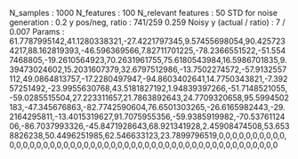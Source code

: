 N_samples                     : 1000
N_features                    : 100
N_relevant features           : 50
STD for noise generation      : 0.2
y pos/neg, ratio              : 741/259 0.259
Noisy y (actual / ratio)      : 7 / 0.007
Params                        : 61.7787995142,41.1280338321,-27.4221797345,9.57455698054,90.4257234217,88.162819393,-46.596369566,7.82711701225,-78.2366551522,-51.5547468805,-19.2610564923,70.2631961755,75.6180543984,16.5986701835,9.39473024602,15.2031607379,32.6797512986,-13.7502274572,-57.9132557112,49.0864813757,-17.2280497947,-94.8603402641,14.7750343821,-7.39257251492,-23.9955630768,43.5181827192,1.94839397266,-51.7148521055,-59.0285515504,27.223311657,21.7863892643,24.7709320658,95.5994502183,-47.345676863,-82.7742590604,76.6501303265,-26.6165982443,-29.2164295811,-13.4015319627,91.7075955356,-59.9385919982,-70.5376112406,-86.7037993326,-45.8471928643,68.921341928,2.45908474508,53.6538826238,50.4496251985,62.546633123,23.7899796519,0,0,0,0,0,0,0,0,0,0,0,0,0,0,0,0,0,0,0,0,0,0,0,0,0,0,0,0,0,0,0,0,0,0,0,0,0,0,0,0,0,0,0,0,0,0,0,0,0,0

